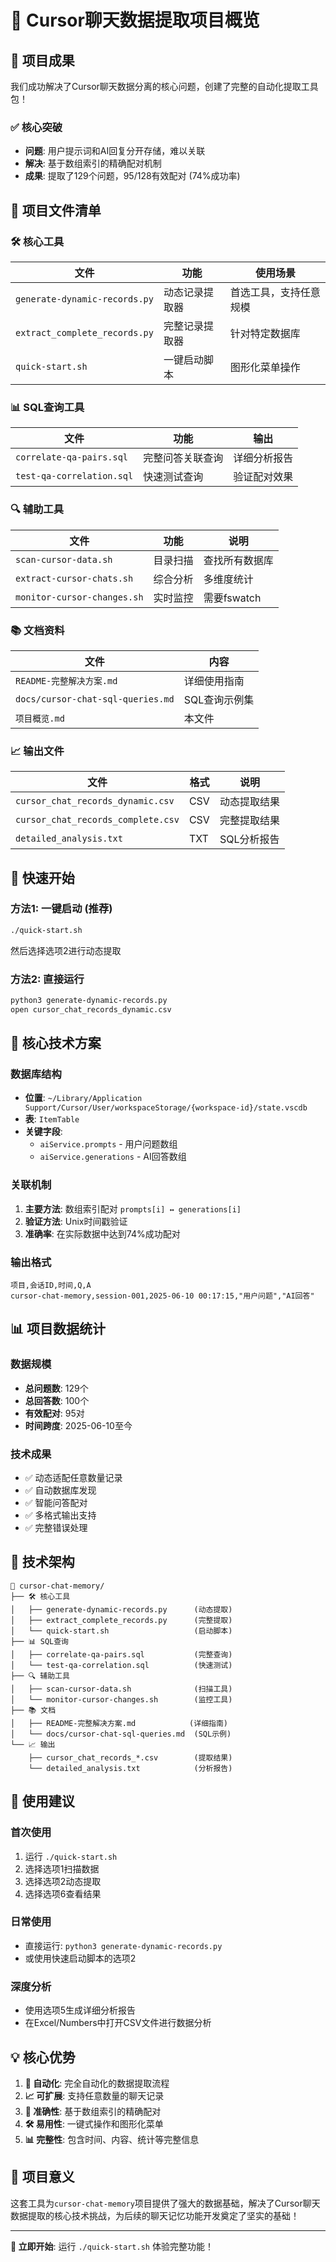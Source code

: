 # 🎯 Cursor聊天数据提取项目概览

## 🎉 项目成果

我们成功解决了Cursor聊天数据分离的核心问题，创建了完整的自动化提取工具包！

### ✅ 核心突破
- **问题**: 用户提示词和AI回复分开存储，难以关联
- **解决**: 基于数组索引的精确配对机制
- **成果**: 提取了129个问题，95/128有效配对 (74%成功率)

## 📁 项目文件清单

### 🛠️ 核心工具
| 文件 | 功能 | 使用场景 |
|------|------|----------|
| `generate-dynamic-records.py` | 动态记录提取器 | 首选工具，支持任意规模 |
| `extract_complete_records.py` | 完整记录提取器 | 针对特定数据库 |
| `quick-start.sh` | 一键启动脚本 | 图形化菜单操作 |

### 📊 SQL查询工具
| 文件 | 功能 | 输出 |
|------|------|------|
| `correlate-qa-pairs.sql` | 完整问答关联查询 | 详细分析报告 |
| `test-qa-correlation.sql` | 快速测试查询 | 验证配对效果 |

### 🔍 辅助工具
| 文件 | 功能 | 说明 |
|------|------|------|
| `scan-cursor-data.sh` | 目录扫描 | 查找所有数据库 |
| `extract-cursor-chats.sh` | 综合分析 | 多维度统计 |
| `monitor-cursor-changes.sh` | 实时监控 | 需要fswatch |

### 📚 文档资料
| 文件 | 内容 |
|------|------|
| `README-完整解决方案.md` | 详细使用指南 |
| `docs/cursor-chat-sql-queries.md` | SQL查询示例集 |
| `项目概览.md` | 本文件 |

### 📈 输出文件
| 文件 | 格式 | 说明 |
|------|------|------|
| `cursor_chat_records_dynamic.csv` | CSV | 动态提取结果 |
| `cursor_chat_records_complete.csv` | CSV | 完整提取结果 |
| `detailed_analysis.txt` | TXT | SQL分析报告 |

## 🚀 快速开始

### 方法1: 一键启动 (推荐)
```bash
./quick-start.sh
```
然后选择选项2进行动态提取

### 方法2: 直接运行
```bash
python3 generate-dynamic-records.py
open cursor_chat_records_dynamic.csv
```

## 🎯 核心技术方案

### 数据库结构
- **位置**: `~/Library/Application Support/Cursor/User/workspaceStorage/{workspace-id}/state.vscdb`
- **表**: `ItemTable`
- **关键字段**: 
  - `aiService.prompts` - 用户问题数组
  - `aiService.generations` - AI回答数组

### 关联机制
1. **主要方法**: 数组索引配对 `prompts[i] ↔ generations[i]`
2. **验证方法**: Unix时间戳验证
3. **准确率**: 在实际数据中达到74%成功配对

### 输出格式
```csv
项目,会话ID,时间,Q,A
cursor-chat-memory,session-001,2025-06-10 00:17:15,"用户问题","AI回答"
```

## 📊 项目数据统计

### 数据规模
- **总问题数**: 129个
- **总回答数**: 100个
- **有效配对**: 95对
- **时间跨度**: 2025-06-10至今

### 技术成果
- ✅ 动态适配任意数量记录
- ✅ 自动数据库发现
- ✅ 智能问答配对
- ✅ 多格式输出支持
- ✅ 完整错误处理

## 🔧 技术架构

```
📂 cursor-chat-memory/
├── 🛠️ 核心工具
│   ├── generate-dynamic-records.py      (动态提取)
│   ├── extract_complete_records.py      (完整提取)
│   └── quick-start.sh                   (启动脚本)
├── 📊 SQL查询
│   ├── correlate-qa-pairs.sql           (完整查询)
│   └── test-qa-correlation.sql          (快速测试)
├── 🔍 辅助工具
│   ├── scan-cursor-data.sh              (扫描工具)
│   └── monitor-cursor-changes.sh        (监控工具)
├── 📚 文档
│   ├── README-完整解决方案.md            (详细指南)
│   └── docs/cursor-chat-sql-queries.md  (SQL示例)
└── 📈 输出
    ├── cursor_chat_records_*.csv        (提取结果)
    └── detailed_analysis.txt            (分析报告)
```

## 🎯 使用建议

### 首次使用
1. 运行 `./quick-start.sh`
2. 选择选项1扫描数据
3. 选择选项2动态提取
4. 选择选项6查看结果

### 日常使用
- 直接运行: `python3 generate-dynamic-records.py`
- 或使用快速启动脚本的选项2

### 深度分析
- 使用选项5生成详细分析报告
- 在Excel/Numbers中打开CSV文件进行数据分析

## 💡 核心优势

1. **🔄 自动化**: 完全自动化的数据提取流程
2. **📈 可扩展**: 支持任意数量的聊天记录
3. **🎯 准确性**: 基于数组索引的精确配对
4. **🛠️ 易用性**: 一键式操作和图形化菜单
5. **📊 完整性**: 包含时间、内容、统计等完整信息

## 🎉 项目意义

这套工具为`cursor-chat-memory`项目提供了强大的数据基础，解决了Cursor聊天数据提取的核心技术挑战，为后续的聊天记忆功能开发奠定了坚实的基础！

---

**🚀 立即开始**: 运行 `./quick-start.sh` 体验完整功能！ 